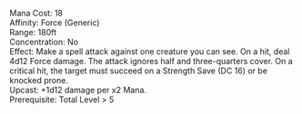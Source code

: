 Mana Cost: 18  
Affinity: Force (Generic)  
Range: 180ft  
Concentration: No  
Effect: Make a spell attack against one creature you can see. On a hit, deal 4d12 Force damage. The attack ignores half and three-quarters cover. On a critical hit, the target must succeed on a Strength Save (DC 16) or be knocked prone.  
Upcast: +1d12 damage per x2 Mana.  
Prerequisite: Total Level > 5